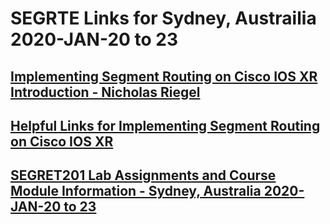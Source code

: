 # SEGRTE Links for Sydney, Austrailia 2020-JAN-20 to 23
## [Implementing Segment Routing on Cisco IOS XR Introduction - Nicholas Riegel](https://docs.google.com/presentation/d/1APWPvkudW1HiEAT-FTe_lEcssnkEk7jE8FuuMVAfhyM/edit?usp=sharing)
## [Helpful Links for Implementing Segment Routing on Cisco IOS XR](https://docs.google.com/document/d/1RFZEV2qxnsR05hWsKrO9dyimbteiWZRqAUyQdQ4PqZE/edit?usp=sharing)
## [SEGRET201 Lab Assignments and Course Module Information - Sydney, Australia 2020-JAN-20 to 23](https://docs.google.com/spreadsheets/d/1YaKRdA5Y4MYmOc9pwCrpznnMoH_AhKhvnOHbiacjtmM/edit?usp=sharing)
